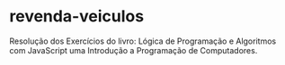 # revenda-veiculos
Resolução dos Exercícios do livro: Lógica de Programação e Algoritmos com JavaScript uma Introdução a Programação de Computadores.
